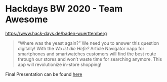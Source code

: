 # Hackdays BW 2020 - Team Awesome

https://www.hack-days.de/baden-wuerttemberg

> “Where was the yeast again?” We need you to answer this question digitally! With the _Wo ist die Hefe?_ Article Navigator napp for smartphones and smartwatches customers will find the best route through our stores and won’t waste time for searching anymore. This app will revolutionize in-store shopping!

Final Presentation can be found [here](https://drive.google.com/file/d/1qkJYulkY-BY6QWEFn64dQ5linOODZ_L4/view?usp=sharing)
